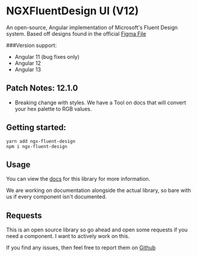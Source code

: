 # NGXFluentDesign UI (V12)
An open-source, Angular implementation of Microsoft's Fluent Design system. Based off designs found in the official [Figma File](https://aka.ms/FluentToolkits/Web/Figma)

###Version support: 
- Angular 11 (bug fixes only)
- Angular 12
- Angular 13

## Patch Notes: 12.1.0
- Breaking change with styles. We have a Tool on docs that will convert your hex palette to RGB values.
 
## Getting started:

`yarn add ngx-fluent-design`\
`npm i ngx-fluent-design`

## Usage
You can view the [docs](https://ngx-fluent-design.mfwebdev.net/home) for this library for more information.

We are working on documentation alongside the actual library, so bare with us if every component isn't documented.

## Requests

This is an open source library so go ahead and open some requests if you need a component. I want to actively work on this.

If you find any issues, then feel free to report them on [Github](https://github.com/Dud3core-webdev/ngx-fluent-design-ui)
